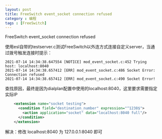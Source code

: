 ```yaml
---
layout: post
title: FreeSwitch event_socket connection refused
category : 编程
tags : [FreeSwitch]
---
```

FreeSwitch event_socket connection refused

使用esl自带的testserver.c测试FreeSwitch以外连方式连接自定义server，当通过拨号触发连接时提示：
```buildoutcfg
2021-07-14 14:34:38.647554 [NOTICE] mod_event_socket.c:452 Trying host: localhost:8040
2021-07-14 14:34:38.657412 [ERR] mod_event_socket.c:486 Socket Error: Connection refused
2021-07-14 14:34:38.657412 [ERR] mod_event_socket.c:490 Socket Error!
```

查找原因，最终是因为dialplan配置中使用的localhost:8040，这里要求需要指定实际IP
```xml
    <extension name="socket testing">
      <condition field="destination_number" expression="^1238$">
        <action application="socket" data="localhost:8040 full"/>
      </condition>
    </extension>
```
解决：修改 localhost:8040 为 127.0.0.1:8040 即可